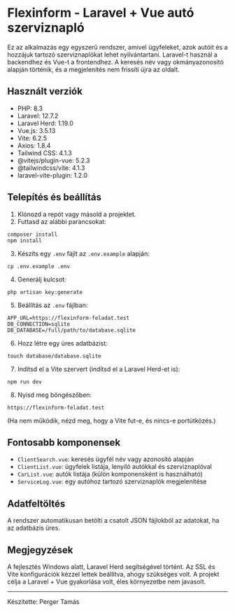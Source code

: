 # Flexinform - Laravel + Vue autó szerviznapló

Ez az alkalmazás egy egyszerű rendszer, amivel ügyfeleket, azok autóit és a hozzájuk tartozó szerviznaplókat lehet nyilvántartani. Laravel-t használ a backendhez és Vue-t a frontendhez. A keresés név vagy okmányazonosító alapján történik, és a megjelenítés nem frissíti újra az oldalt.

## Használt verziók

- PHP: 8.3
- Laravel: 12.7.2
- Laravel Herd: 1.19.0
- Vue.js: 3.5.13
- Vite: 6.2.5
- Axios: 1.8.4
- Tailwind CSS: 4.1.3
- @vitejs/plugin-vue: 5.2.3
- @tailwindcss/vite: 4.1.3
- laravel-vite-plugin: 1.2.0

## Telepítés és beállítás

1. Klónozd a repót vagy másold a projektet.
2. Futtasd az alábbi parancsokat:

```
composer install
npm install
```

3. Készíts egy `.env` fájlt az `.env.example` alapján:

```
cp .env.example .env
```

4. Generálj kulcsot:

```
php artisan key:generate
```

5. Beállítás az `.env` fájlban:

```
APP_URL=https://flexinform-feladat.test
DB_CONNECTION=sqlite
DB_DATABASE=/full/path/to/database.sqlite
```

6. Hozz létre egy üres adatbázist:

```
touch database/database.sqlite
```

7. Indítsd el a Vite szervert (indítsd el a Laravel Herd-et is):

```
npm run dev
```

8. Nyisd meg böngészőben:

```
https://flexinform-feladat.test
```

(Ha nem működik, nézd meg, hogy a Vite fut-e, és nincs-e portütközés.)

## Fontosabb komponensek

- `ClientSearch.vue`: keresés ügyfél név vagy azonosító alapján
- `ClientList.vue`: ügyfelek listája, lenyíló autókkal és szerviznaplóval
- `CarList.vue`: autók listája (külön komponensként is használható)
- `ServiceLog.vue`: egy autóhoz tartozó szerviznaplók megjelenítése

## Adatfeltöltés

A rendszer automatikusan betölti a csatolt JSON fájlokból az adatokat, ha az adatbázis üres.

## Megjegyzések

A fejlesztés Windows alatt, Laravel Herd segítségével történt. Az SSL és Vite konfigurációk kézzel lettek beállítva, ahogy szükséges volt. A projekt célja a Laravel + Vue gyakorlása volt, éles környezetbe nem javasolt.

---

Készítette:
Perger Tamás
